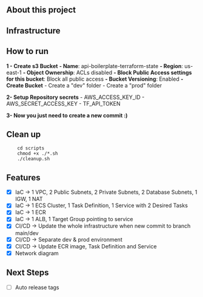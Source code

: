 ## About this project

## Infrastructure

## How to run
 **1 - Create s3 Bucket**
    **- Name**: api-boilerplate-terraform-state
    **- Region**: us-east-1
    **- Object Ownership**: ACLs disabled
    **- Block Public Access settings for this bucket**: Block all public access
    **- Bucket Versioning**: Enabled
    **- Create Bucket**
    - Create a "dev" folder
    - Create a "prod" folder

 **2- Setup Repository secrets**
    - AWS_ACCESS_KEY_ID
    - AWS_SECRET_ACCESS_KEY
    - TF_API_TOKEN

 **3- Now you just need to create a new commit :)**


## Clean up
```
    cd scripts
    chmod +x ./*.sh
    ./cleanup.sh
```

## Features
- [X] IaC -> 1 VPC, 2 Public Subnets, 2 Private Subnets, 2 Database Subnets, 1 IGW, 1 NAT
- [X] IaC -> 1 ECS Cluster, 1 Task Definition, 1 Service with 2 Desired Tasks
- [X] IaC -> 1 ECR
- [X] IaC -> 1 ALB, 1 Target Group pointing to service
- [X] CI/CD -> Update the whole infrastructure when new commit to branch main/dev 
- [X] CI/CD -> Separate dev & prod environment
- [X] CI/CD -> Update ECR image, Task Definition and Service
- [X] Network diagram

## Next Steps
- [ ] Auto release tags
